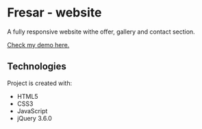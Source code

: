# Fresar - website

A fully responsive website withe offer, gallery and contact section.

[Check my demo here.](https://anetapy.github.io/fresar/)

## Technologies

Project is created with:
* HTML5
* CSS3
* JavaScript
* jQuery 3.6.0
